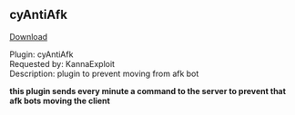 ## cyAntiAfk
<a href="https://github.com/cydolo/cyPlugins/releases/tag/3.1" target="_blank">Download</a>

Plugin: cyAntiAfk  
Requested by: KannaExploit  
Description: plugin to prevent moving from afk bot

**this plugin sends every minute a command to the server to prevent that afk bots moving the client**
